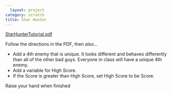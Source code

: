```yaml
---
  layout: project
category: scratch
title: Star Hunter
---
```


[StarHunterTutorial.pdf](StarHunterTutorial.pdf)

Follow the directions in the PDF, then also...

- Add a 4th enemy that is unique. It looks different and behaves differently than all of the other bad guys. Everyone in class will have a unique 4th enemy.
- Add a variable for High Score.
- If the Score is greater than High Score, set High Score to be Score.

Raise your hand when finished
